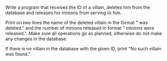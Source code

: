 Write a program that receives the ID of a villain, deletes him from the database and releases his minions from serving to him.

Print on two lines the name of the deleted villain in the format "<Name> was deleted." and the number of minions released in format "<MinionCount> minions were released.". Make sure all operations go as planned, otherwise do not make any changes in the database.

If there is no villain in the database with the given ID, print "No such villain was found.".
